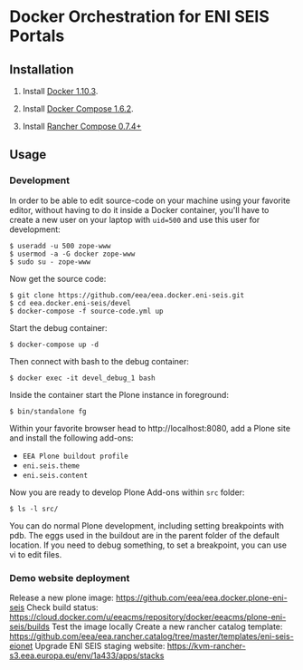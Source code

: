 # Docker Orchestration for ENI SEIS Portals

## Installation

1. Install [Docker 1.10.3](https://docs.docker.com/engine/installation/linux/centos/).

2. Install [Docker Compose 1.6.2](https://docs.docker.com/compose/install/).

3. Install [Rancher Compose 0.7.4+](http://www.rancher.com)

## Usage

### Development

In order to be able to edit source-code on your machine using your favorite editor, without having to do it inside a Docker container, you'll have to create a new user on your laptop with `uid=500` and use this user for development:

    $ useradd -u 500 zope-www
    $ usermod -a -G docker zope-www
    $ sudo su - zope-www

Now get the source code:

    $ git clone https://github.com/eea/eea.docker.eni-seis.git
    $ cd eea.docker.eni-seis/devel
    $ docker-compose -f source-code.yml up

Start the debug container:

    $ docker-compose up -d

Then connect with bash to the debug container:

    $ docker exec -it devel_debug_1 bash
    
Inside the container start the Plone instance in foreground:

    $ bin/standalone fg

Within your favorite browser head to http://localhost:8080,
add a Plone site and install the following add-ons:
* `EEA Plone buildout profile`
* `eni.seis.theme`
* `eni.seis.content`

Now you are ready to develop Plone Add-ons within `src` folder:

    $ ls -l src/

You can do normal Plone development, including setting breakpoints 
with pdb. The eggs used in the buildout are in the parent folder of
the default location. If you need to debug something, to set a 
breakpoint, you can use vi to edit files.

### Demo website deployment

Release a new plone image: https://github.com/eea/eea.docker.plone-eni-seis
Check build status: https://cloud.docker.com/u/eeacms/repository/docker/eeacms/plone-eni-seis/builds
Test the image locally
Create a new rancher catalog template: https://github.com/eea/eea.rancher.catalog/tree/master/templates/eni-seis-eionet
Upgrade ENI SEIS staging website: https://kvm-rancher-s3.eea.europa.eu/env/1a433/apps/stacks
